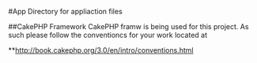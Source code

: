 #App Directory for appliaction files

##CakePHP Framework
CakePHP framw is being used for this project. As such please follow the conventioncs for your work located at 

**http://book.cakephp.org/3.0/en/intro/conventions.html

